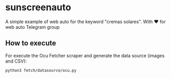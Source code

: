 # sunscreenauto
A simple example of web auto for the keyword "cremas solares". With ❤️  for web auto Telegram group

## How to execute

For execute the Ocu Fetcher scraper and generate the data source (images and CSV):

```cli
python3 fetch/datasource/ocu.py
```
